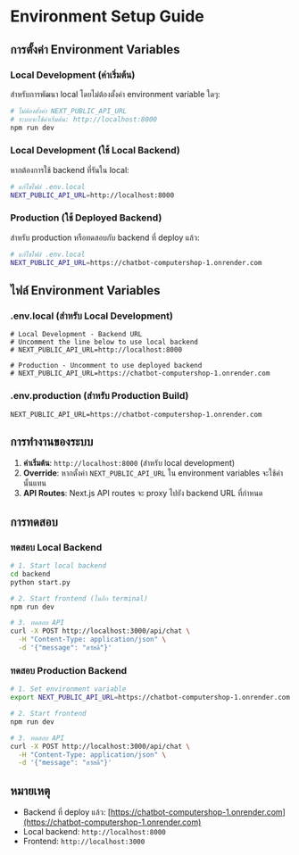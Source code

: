 # Environment Setup Guide

## การตั้งค่า Environment Variables

### Local Development (ค่าเริ่มต้น)

สำหรับการพัฒนา local โดยไม่ต้องตั้งค่า environment variable ใดๆ:

```bash
# ไม่ต้องตั้งค่า NEXT_PUBLIC_API_URL
# ระบบจะใช้ค่าเริ่มต้น: http://localhost:8000
npm run dev
```

### Local Development (ใช้ Local Backend)

หากต้องการใช้ backend ที่รันใน local:

```bash
# แก้ไขไฟล์ .env.local
NEXT_PUBLIC_API_URL=http://localhost:8000
```

### Production (ใช้ Deployed Backend)

สำหรับ production หรือทดสอบกับ backend ที่ deploy แล้ว:

```bash
# แก้ไขไฟล์ .env.local
NEXT_PUBLIC_API_URL=https://chatbot-computershop-1.onrender.com
```

## ไฟล์ Environment Variables

### .env.local (สำหรับ Local Development)
```env
# Local Development - Backend URL
# Uncomment the line below to use local backend
# NEXT_PUBLIC_API_URL=http://localhost:8000

# Production - Uncomment to use deployed backend
# NEXT_PUBLIC_API_URL=https://chatbot-computershop-1.onrender.com
```

### .env.production (สำหรับ Production Build)
```env
NEXT_PUBLIC_API_URL=https://chatbot-computershop-1.onrender.com
```

## การทำงานของระบบ

1. **ค่าเริ่มต้น**: `http://localhost:8000` (สำหรับ local development)
2. **Override**: หากตั้งค่า `NEXT_PUBLIC_API_URL` ใน environment variables จะใช้ค่านั้นแทน
3. **API Routes**: Next.js API routes จะ proxy ไปยัง backend URL ที่กำหนด

## การทดสอบ

### ทดสอบ Local Backend
```bash
# 1. Start local backend
cd backend
python start.py

# 2. Start frontend (ในอีก terminal)
npm run dev

# 3. ทดสอบ API
curl -X POST http://localhost:3000/api/chat \
  -H "Content-Type: application/json" \
  -d '{"message": "สวัสดี"}'
```

### ทดสอบ Production Backend
```bash
# 1. Set environment variable
export NEXT_PUBLIC_API_URL=https://chatbot-computershop-1.onrender.com

# 2. Start frontend
npm run dev

# 3. ทดสอบ API
curl -X POST http://localhost:3000/api/chat \
  -H "Content-Type: application/json" \
  -d '{"message": "สวัสดี"}'
```

## หมายเหตุ

- Backend ที่ deploy แล้ว: [https://chatbot-computershop-1.onrender.com](https://chatbot-computershop-1.onrender.com)
- Local backend: `http://localhost:8000`
- Frontend: `http://localhost:3000` 